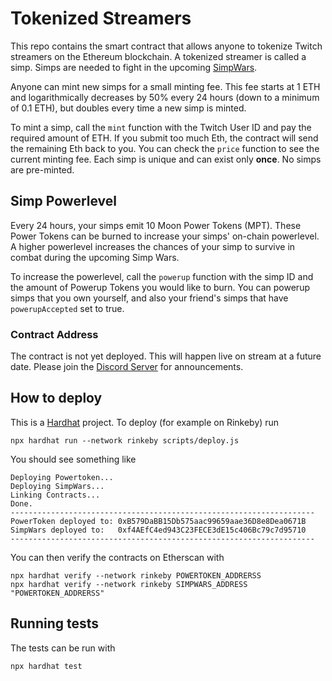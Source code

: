 # Tokenized Streamers

This repo contains the smart contract that allows anyone to tokenize Twitch streamers on the Ethereum blockchain. A tokenized streamer is called a simp. Simps are needed to fight in the upcoming [SimpWars](https://github.com/buhrmi/simpwars).

Anyone can mint new simps for a small minting fee. This fee starts at 1 ETH and logarithmically decreases by 50% every 24 hours (down to a minimum of 0.1 ETH), but doubles every time a new simp is minted.

To mint a simp, call the `mint` function with the Twitch User ID and pay the required amount of ETH. If you submit too much Eth, the contract will send the remaining Eth back to you. You can check the `price` function to see the current minting fee. Each simp is unique and can exist only **once**. No simps are pre-minted. 

## Simp Powerlevel

Every 24 hours, your simps emit 10 Moon Power Tokens (MPT). These Power Tokens can be burned to increase your simps' on-chain powerlevel. A higher powerlevel increases the chances of your simp to survive in combat during the upcoming Simp Wars.

To increase the powerlevel, call the `powerup` function with the simp ID and the amount of Powerup Tokens you would like to burn. You can powerup simps that you own yourself, and also your friend's simps that have `powerupAccepted` set to true.

### Contract Address

The contract is not yet deployed. This will happen live on stream at a future date. Please join the [Discord Server](https://discord.gg/VH2haTs) for announcements.

## How to deploy

This is a [Hardhat](https://hardhat.org) project. To deploy (for example on Rinkeby) run 

```
npx hardhat run --network rinkeby scripts/deploy.js
```

You should see something like

```
Deploying Powertoken...
Deploying SimpWars...
Linking Contracts...
Done.
--------------------------------------------------------------------
PowerToken deployed to: 0xB579DaBB15Db575aac99659aae36D8e8Dea0671B
SimpWars deployed to:   0xf4AEfC4ed943C23FECE3dE15c406Bc79c7d95710
--------------------------------------------------------------------
```

You can then verify the contracts on Etherscan with

```
npx hardhat verify --network rinkeby POWERTOKEN_ADDRERSS
npx hardhat verify --network rinkeby SIMPWARS_ADDRESS "POWERTOKEN_ADDRERSS"
```

## Running tests

The tests can be run with 

```
npx hardhat test
```
